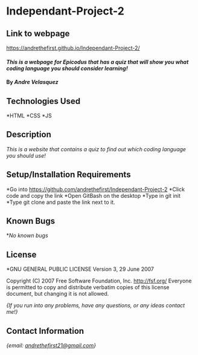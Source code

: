 # Independant-Project-2

## Link to webpage ##
https://andrethefirst.github.io/Independant-Project-2/

#### _This is a webpage for Epicodus that has a quiz that will show you what coding language you should consider learning!_

#### By _**Andre Velasquez**_

## Technologies Used

*HTML
*CSS
*JS

## Description

_This is a website that contains a quiz to find out which coding language you should use!_

## Setup/Installation Requirements

*Go into https://github.com/andrethefirst/Independant-Project-2
*Click code and copy the link
*Open GitBash on the desktop
*Type in git init
*Type git clone and paste the link next to it.

## Known Bugs

*_No known bugs_

## License

*GNU GENERAL PUBLIC LICENSE
                       Version 3, 29 June 2007

 Copyright (C) 2007 Free Software Foundation, Inc. <http://fsf.org/>
 Everyone is permitted to copy and distribute verbatim copies
 of this license document, but changing it is not allowed.


_{If you run into any problems, have any questions, or any ideas contact me!}_

## Contact Information

_{email: andrethefirst21@gmail.com}_
